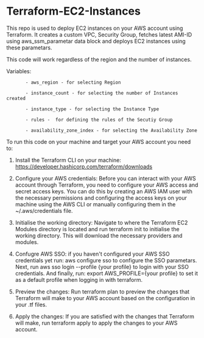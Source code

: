 # Terraform-EC2-Instances

This repo is used to deploy EC2 instances on your AWS account using Terraform. It creates a custom VPC, Security Group, fetches latest AMI-ID using aws_ssm_parametar data block and deploys EC2 instances using these parametars. 

This code will work regardless of the region and the number of instances.

Variables: 

           - aws_region - for selecting Region

           - instance_count - for selecting the number of Instances created

           - instance_type - for selecting the Instance Type

           - rules -  for defining the rules of the Secutiy Group
           
           - availability_zone_index - for selecting the Availability Zone
           

To run this code on your machine and target your AWS account you need to:

1. Install the Terraform CLI on your machine: https://developer.hashicorp.com/terraform/downloads

2. Configure your AWS credentials: Before you can interact with your AWS account through Terraform, you need to configure your AWS access and secret access keys. You can do this by creating an AWS IAM user with the necessary permissions and configuring the access keys on your machine using the AWS CLI or manually configuring them in the ~/.aws/credentials file.

3. Initialise the working directory: Navigate to where the Terraform EC2 Modules directory is located and run terraform init to initialise the working directory. This will download the necessary providers and modules.

4. Confugre AWS SSO: if you haven't configured your AWS SSO credentials yet run: aws configure sso to configure the SSO parametars. Next, run aws sso login --profile {your profile} to login with your SSO credentials. And finally, run: export AWS_PROFILE={your profile} to set it as a default profile when logging in with terraform.  

5. Preview the changes: Run terraform plan to preview the changes that Terraform will make to your AWS account based on the configuration in your .tf files.

6. Apply the changes: If you are satisfied with the changes that Terraform will make, run terraform apply to apply the changes to your AWS account.

